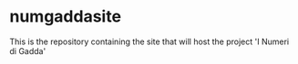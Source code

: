 # numgaddasite
This is the repository containing the site that will host the project 'I Numeri di Gadda'
